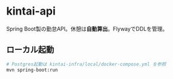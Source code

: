 # kintai-api

Spring Boot製の勤怠API。休憩は**自動算出**。FlywayでDDLを管理。

## ローカル起動
```bash
# Postgres起動は kintai-infra/local/docker-compose.yml を参照
mvn spring-boot:run
